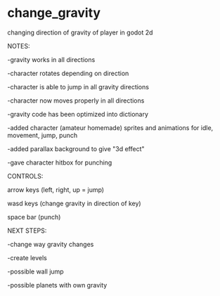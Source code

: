 # change_gravity
changing direction of gravity of player in godot 2d

NOTES:

-gravity works in all directions

-character rotates depending on direction

-character is able to jump in all gravity directions

-character now moves properly in all directions

-gravity code has been optimized into dictionary

-added character (amateur homemade) sprites and animations for idle, movement, jump, punch

-added parallax background to give "3d effect"

-gave character hitbox for punching

CONTROLS:

arrow keys (left, right, up = jump)

wasd keys (change gravity in direction of key)

space bar (punch)

NEXT STEPS:

-change way gravity changes

-create levels

-possible wall jump

-possible planets with own gravity
